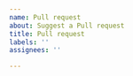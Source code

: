 ```yaml
---
name: Pull request
about: Suggest a Pull request
title: Pull request
labels: ''
assignees: ''

---
```



